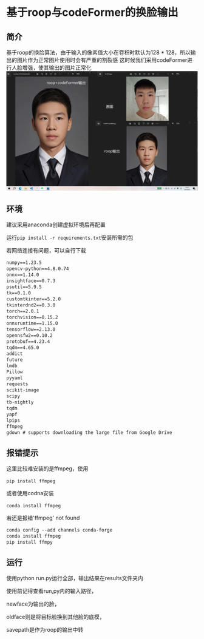 # 基于roop与codeFormer的换脸输出

## 简介

基于roop的换脸算法，由于输入的像素值大小在卷积时默认为128 * 128，所以输出的图片作为正常图片使用时会有严重的割裂感
这时候我们采用codeFormer进行人脸增强，使其输出的图片正常化
![demo](show/show.png)



## 环境

建议采用anaconda创建虚拟环境后再配置

运行`pip install -r requirements.txt`安装所需的包

若网络连接有问题，可以自行下载
```
numpy==1.23.5
opencv-python==4.8.0.74
onnx==1.14.0
insightface==0.7.3
psutil==5.9.5
tk==0.1.0
customtkinter==5.2.0
tkinterdnd2==0.3.0
torch==2.0.1
torchvision==0.15.2
onnxruntime==1.15.0
tensorflow==2.13.0
opennsfw2==0.10.2
protobuf==4.23.4
tqdm==4.65.0
addict
future
lmdb
Pillow
pyyaml
requests
scikit-image
scipy
tb-nightly
tqdm
yapf
lpips
ffmpeg
gdown # supports downloading the large file from Google Drive
```


## 报错提示

这里比较难安装的是ffmpeg，使用

`pip install ffmpeg`

或者使用codna安装

`conda install ffmpeg`

若还是报错'ffmpeg' not found

```
conda config --add channels conda-forge
conda install ffmpeg
pip install ffmpy

```

## 运行

使用python run.py运行全部，输出结果在results文件夹内

使用前记得查看run,py内的输入路径，

newface为输出的脸，

oldface则是将目标脸换到其他脸的底模，

savepath是作为roop的输出中转
